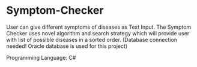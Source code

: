 # Symptom-Checker
User can give different symptoms of diseases as Text Input. The Symptom Checker uses novel algorithm and search strategy which will provide user with list of possible diseases in a sorted order. (Database connection needed! Oracle database is used for this project)

Programming Language: C#
